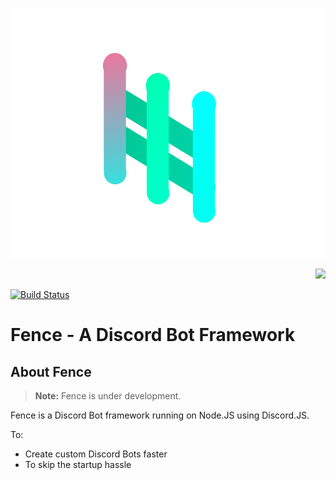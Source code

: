 <p align="center">
  <img height="400px" src="fence.png">
</p>
<p align="right">
  <img height="75px" src="https://discordapp.com/assets/e4923594e694a21542a489471ecffa50.svg">
</p>

[![Build Status](https://travis-ci.org/LeeviKopakkala/Fence.svg?branch=development)](https://travis-ci.org/LeeviKopakkala/Fence.svg?branch=development)

# Fence - A Discord Bot Framework

## About Fence

> **Note:** Fence is under development.

Fence is a Discord Bot framework running on Node.JS using Discord.JS.

To:
- Create custom Discord Bots faster
- To skip the startup hassle

